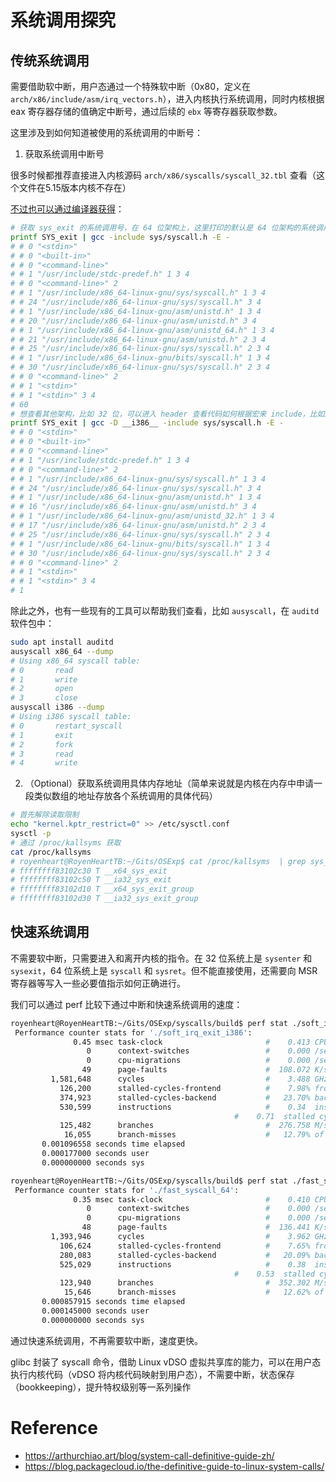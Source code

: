 # 系统调用探究

## 传统系统调用

需要借助软中断，用户态通过一个特殊软中断（0x80，定义在 `arch/x86/include/asm/irq_vectors.h`），进入内核执行系统调用，同时内核根据 eax 寄存器存储的值确定中断号，通过后续的 `ebx` 等寄存器获取参数。

这里涉及到如何知道被使用的系统调用的中断号：

1. 获取系统调用中断号

很多时候都推荐直接进入内核源码 `arch/x86/syscalls/syscall_32.tbl` 查看（这个文件在5.15版本内核不存在）

[不过也可以通过编译器获得](https://unix.stackexchange.com/questions/421750/where-do-you-find-the-syscall-table-for-linux)：

```bash
# 获取 sys_exit 的系统调用号，在 64 位架构上，这里打印的默认是 64 位架构的系统调用号
printf SYS_exit | gcc -include sys/syscall.h -E -
# # 0 "<stdin>"
# # 0 "<built-in>"
# # 0 "<command-line>"
# # 1 "/usr/include/stdc-predef.h" 1 3 4
# # 0 "<command-line>" 2
# # 1 "/usr/include/x86_64-linux-gnu/sys/syscall.h" 1 3 4
# # 24 "/usr/include/x86_64-linux-gnu/sys/syscall.h" 3 4
# # 1 "/usr/include/x86_64-linux-gnu/asm/unistd.h" 1 3 4
# # 20 "/usr/include/x86_64-linux-gnu/asm/unistd.h" 3 4
# # 1 "/usr/include/x86_64-linux-gnu/asm/unistd_64.h" 1 3 4
# # 21 "/usr/include/x86_64-linux-gnu/asm/unistd.h" 2 3 4
# # 25 "/usr/include/x86_64-linux-gnu/sys/syscall.h" 2 3 4
# # 1 "/usr/include/x86_64-linux-gnu/bits/syscall.h" 1 3 4
# # 30 "/usr/include/x86_64-linux-gnu/sys/syscall.h" 2 3 4
# # 0 "<command-line>" 2
# # 1 "<stdin>"
# # 1 "<stdin>" 3 4
# 60
# 想查看其他架构，比如 32 位，可以进入 header 查看代码如何根据宏来 include，比如通过 __i386__
printf SYS_exit | gcc -D __i386__ -include sys/syscall.h -E -
# # 0 "<stdin>"
# # 0 "<built-in>"
# # 0 "<command-line>"
# # 1 "/usr/include/stdc-predef.h" 1 3 4
# # 0 "<command-line>" 2
# # 1 "/usr/include/x86_64-linux-gnu/sys/syscall.h" 1 3 4
# # 24 "/usr/include/x86_64-linux-gnu/sys/syscall.h" 3 4
# # 1 "/usr/include/x86_64-linux-gnu/asm/unistd.h" 1 3 4
# # 16 "/usr/include/x86_64-linux-gnu/asm/unistd.h" 3 4
# # 1 "/usr/include/x86_64-linux-gnu/asm/unistd_32.h" 1 3 4
# # 17 "/usr/include/x86_64-linux-gnu/asm/unistd.h" 2 3 4
# # 25 "/usr/include/x86_64-linux-gnu/sys/syscall.h" 2 3 4
# # 1 "/usr/include/x86_64-linux-gnu/bits/syscall.h" 1 3 4
# # 30 "/usr/include/x86_64-linux-gnu/sys/syscall.h" 2 3 4
# # 0 "<command-line>" 2
# # 1 "<stdin>"
# # 1 "<stdin>" 3 4
# 1
```

除此之外，也有一些现有的工具可以帮助我们查看，比如 `ausyscall`，在 `auditd` 软件包中：

```bash
sudo apt install auditd
ausyscall x86_64 --dump
# Using x86_64 syscall table:
# 0       read
# 1       write
# 2       open
# 3       close
ausyscall i386 --dump
# Using i386 syscall table:
# 0       restart_syscall
# 1       exit
# 2       fork
# 3       read
# 4       write
```

2. （Optional）获取系统调用具体内存地址（简单来说就是内核在内存中申请一段类似数组的地址存放各个系统调用的具体代码）

```bash
# 首先解除读取限制
echo "kernel.kptr_restrict=0" >> /etc/sysctl.conf
sysctl -p
# 通过 /proc/kallsyms 获取
cat /proc/kallsyms
# royenheart@RoyenHeartTB:~/Gits/OSExp$ cat /proc/kallsyms  | grep sys_exit
# ffffffff83102c30 T __x64_sys_exit
# ffffffff83102c50 T __ia32_sys_exit
# ffffffff83102d10 T __x64_sys_exit_group
# ffffffff83102d30 T __ia32_sys_exit_group
```

## 快速系统调用

不需要软中断，只需要进入和离开内核的指令。在 32 位系统上是 `sysenter` 和 `sysexit`，64 位系统上是 `syscall` 和 `sysret`。但不能直接使用，还需要向 MSR 寄存器等写入一些必要值指示如何正确进行。

我们可以通过 perf 比较下通过中断和快速系统调用的速度：

```bash
royenheart@RoyenHeartTB:~/Gits/OSExp/syscalls/build$ perf stat ./soft_irq_exit_i386 
 Performance counter stats for './soft_irq_exit_i386':
              0.45 msec task-clock                       #    0.413 CPUs utilized          
                 0      context-switches                 #    0.000 /sec                   
                 0      cpu-migrations                   #    0.000 /sec                   
                49      page-faults                      #  108.072 K/sec                  
         1,581,648      cycles                           #    3.488 GHz                    
           126,200      stalled-cycles-frontend          #    7.98% frontend cycles idle   
           374,923      stalled-cycles-backend           #   23.70% backend cycles idle    
           530,599      instructions                     #    0.34  insn per cycle         
                                                  #    0.71  stalled cycles per insn
           125,482      branches                         #  276.758 M/sec                  
            16,055      branch-misses                    #   12.79% of all branches        
       0.001096558 seconds time elapsed
       0.000177000 seconds user
       0.000000000 seconds sys
```

```bash
royenheart@RoyenHeartTB:~/Gits/OSExp/syscalls/build$ perf stat ./fast_syscall_64 
 Performance counter stats for './fast_syscall_64':
              0.35 msec task-clock                       #    0.410 CPUs utilized          
                 0      context-switches                 #    0.000 /sec                   
                 0      cpu-migrations                   #    0.000 /sec                   
                48      page-faults                      #  136.441 K/sec                  
         1,393,946      cycles                           #    3.962 GHz                    
           106,624      stalled-cycles-frontend          #    7.65% frontend cycles idle   
           280,083      stalled-cycles-backend           #   20.09% backend cycles idle    
           525,029      instructions                     #    0.38  insn per cycle         
                                                  #    0.53  stalled cycles per insn
           123,940      branches                         #  352.302 M/sec                  
            15,646      branch-misses                    #   12.62% of all branches        
       0.000857915 seconds time elapsed
       0.000145000 seconds user
       0.000000000 seconds sys
```

通过快速系统调用，不再需要软中断，速度更快。

glibc 封装了 syscall 命令，借助 Linux vDSO 虚拟共享库的能力，可以在用户态执行内核代码（vDSO 将内核代码映射到用户态），不需要中断，状态保存（bookkeeping），提升特权级别等一系列操作

# Reference

- https://arthurchiao.art/blog/system-call-definitive-guide-zh/
- https://blog.packagecloud.io/the-definitive-guide-to-linux-system-calls/